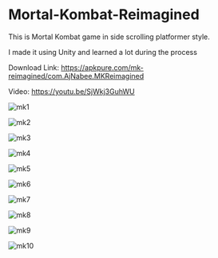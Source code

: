# Mortal-Kombat-Reimagined
This is Mortal Kombat game in side scrolling platformer style.

I made it using Unity and learned a lot during the process

Download Link: https://apkpure.com/mk-reimagined/com.AjNabee.MKReimagined

Video: https://youtu.be/SjWkj3GuhWU

![mk1](https://user-images.githubusercontent.com/16543656/147767713-ca708ee1-cd54-4652-9fcf-af5b722c2d4d.jpg)

![mk2](https://user-images.githubusercontent.com/16543656/147767716-3278d70b-21cb-475f-86a8-2700540e4ee4.jpg)

![mk3](https://user-images.githubusercontent.com/16543656/147767717-1ea02758-428f-4271-9108-abf11b093728.jpg)

![mk4](https://user-images.githubusercontent.com/16543656/147767550-d0da323b-17dc-4ae9-a05b-4ed51b962c0f.jpg)

![mk5](https://user-images.githubusercontent.com/16543656/147767552-dc76fc7b-85cd-4084-a966-103f24ce11db.jpg)

![mk6](https://user-images.githubusercontent.com/16543656/147767553-20f64cd1-711e-4d9d-bbef-8abe657fcea4.jpg)

![mk7](https://user-images.githubusercontent.com/16543656/147767554-12624fb2-db35-4220-8780-7571d601564f.jpg)

![mk8](https://user-images.githubusercontent.com/16543656/147767555-6ff57190-2f15-445b-ae47-bae773b72860.jpg)

![mk9](https://user-images.githubusercontent.com/16543656/147767556-172f53be-bc82-4703-b789-a50c698cfd98.jpg)

![mk10](https://user-images.githubusercontent.com/16543656/147767557-a05385f8-a1ef-4724-b003-ec4f5de3f04a.jpg)

